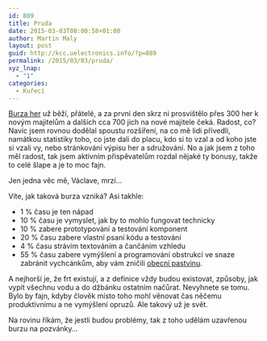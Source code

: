 ```yaml
---
id: 889
title: Pruda
date: 2015-03-03T08:00:58+01:00
author: Martin Maly
layout: post
guid: http://kcc.uelectronics.info/?p=889
permalink: /2015/03/03/pruda/
xyz_lnap:
  - "1"
categories:
  - Kuřecí
---
```

[Burza her](http://oldplayer.cz/burza) už běží, přátelé, a za první den skrz ni prosvištělo přes 300 her k novým majitelům a dalších cca 700 jich na nové majitele čeká. Radost, co? Navíc jsem rovnou dodělal spoustu rozšíření, na co mě lidi přivedli, namátkou statistiky toho, co jste dali do placu, kdo si to vzal a od koho jste si vzali vy, nebo stránkování výpisu her a sdružování. No a jak jsem z toho měl radost, tak jsem aktivním přispěvatelům rozdal nějaké ty bonusy, takže to celé šlape a je to moc fajn.

Jen jedna věc mě, Václave, mrzí&#8230;

Víte, jak taková burza vzniká? Asi takhle:

  * 1 % času je ten nápad
  * 10 % času je vymyslet, jak by to mohlo fungovat technicky
  * 10 % zabere prototypování a testování komponent
  * 20 % času zabere vlastní psaní kódu a testování
  * 4 % času strávím textováním a čančáním vzhledu
  * 55 % času zabere vymýšlení a programování obstrukcí ve snaze zabránit vychcánkům, aby vám zničili [obecní pastvinu](http://www.misantrop.info/tragedie-dilema).

A nejhorší je, že frt existují, a z definice vždy budou existovat, způsoby, jak vypít všechnu vodu a do džbánku ostatním načůrat. Nevyhnete se tomu. Bylo by fajn, kdyby člověk místo toho mohl věnovat čas něčemu produktivnímu a ne vymýšlení opruzů. Ale takový už je svět.

Na rovinu říkám, že jestli budou problémy, tak z toho udělám uzavřenou burzu na pozvánky&#8230;